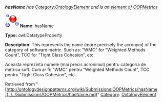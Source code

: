 ___hasName__ has [Category:OntologyElement](../../Category/OntologyElement.md "Category:OntologyElement") and is an [element of](../../Property/ElementOf.md "Property:ElementOf") [OOPMetrics](../../Submissions/OOPMetrics.md "Submissions:OOPMetrics")_


  




[![DatatypeProperty](../../images/thumb/a/a5/DatatypeProperty.gif/45px-DatatypeProperty.gif)](../../Image/DatatypeProperty.gif.md "DatatypeProperty")
__Name__: hasName 


__Type:__ owl:DatatypeProperty 


__Description__: This represents the name (more precisely the acronym) of the category of software metric. Such as: "WMC" for "Weighted Methods Count", TCC for "Tight Class Cohesion", etc.


  



Aceasta reprezinta numele (mai precis acronimul) pentru categoria de metrica soft. Cum ar fi: "WMC" pentru "Weighted Methods Count", TCC pentru "Tight Class Cohesion", etc. 





Retrieved from "[http://ontologydesignpatterns.org/wiki/Submissions:OOPMetrics/hasName](../../Submissions/OOPMetrics/hasName.md)"
 [Category](http://ontologydesignpatterns.org/wiki/Special:Categories "Special:Categories"): [OntologyElement](../../Category/OntologyElement.md "Category:OntologyElement")
